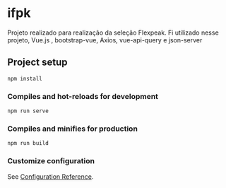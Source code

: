 # ifpk
Projeto realizado para realização da seleção Flexpeak.
Fi utilizado nesse projeto, Vue.js , bootstrap-vue,  Axios, vue-api-query e json-server
## Project setup
```
npm install
```

### Compiles and hot-reloads for development
```
npm run serve
```

### Compiles and minifies for production
```
npm run build
```

### Customize configuration
See [Configuration Reference](https://cli.vuejs.org/config/).
